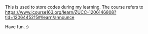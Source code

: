 This is used to store codes during my learning.
The course refers to https://www.icourse163.org/learn/ZUCC-1206146808?tid=1206445215#/learn/announce 

Have fun. 
:)
